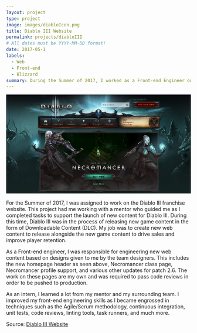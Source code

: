 ```yaml
---
layout: project
type: project
image: images/diabloIcon.png
title: Diablo III Website
permalink: projects/diabloIII
# All dates must be YYYY-MM-DD format!
date: 2017-05-1
labels:
  - Web
  - Front-end
  - Blizzard
summary: During the Summer of 2017, I worked as a Front-end Engineer on the Diablo III franchise website.
---
```


<img class="ui image" src="../images/diabloHeader.PNG" alt="Diablo Header">

For the Summer of 2017, I was assigned to work on the Diablo III franchise website. This project had me working with a mentor who guided me as I completed tasks to support the launch of new content for Diablo III. During this time, Diablo III was in the process of releasing new game content in the form of Downloadable Content (DLC). My job was to create new web content to release alongside the new game content to drive sales and improve player retention. 

As a Front-end engineer, I was responsible for engineering new web content based on designs given to me by the team designers. This includes the new homepage header as seen above, Necromancer class page, Necromancer profile support, and various other updates for patch 2.6. The work on these pages are my own and was required to pass code reviews in order to be pushed to production. 

As an intern, I learned a lot from my mentor and my surrounding team. I improved my front-end engineering skills as I became engrossed in techniques such as the Agile/Scrum methodology, continuous integration, unit tests, code reviews, linting tools, task runners, and much more.   

Source: <a href="https://us.battle.net/d3/en/">Diablo III Website</a>

